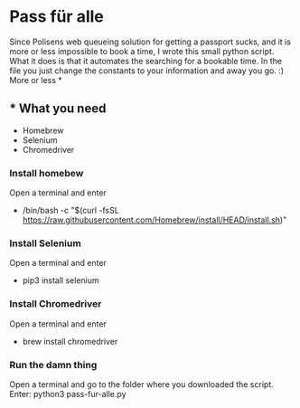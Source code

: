 # Pass für alle

Since Polisens web queueing solution for getting a passport sucks, and it is more or less impossible to book a time, I wrote this small python script. What it does is that it automates the searching for a bookable time. In the file you just change the constants to your information and away you go. :) More or less *

## * What you need
* Homebrew
* Selenium
* Chromedriver

### Install homebew
Open a terminal and enter
* /bin/bash -c "$(curl -fsSL https://raw.githubusercontent.com/Homebrew/install/HEAD/install.sh)"

### Install Selenium
Open a terminal and enter
* pip3 install selenium

### Install Chromedriver
Open a terminal and enter
* brew install chromedriver

### Run the damn thing
Open a terminal and go to the folder where you downloaded the script. Enter: python3 pass-fur-alle.py 
